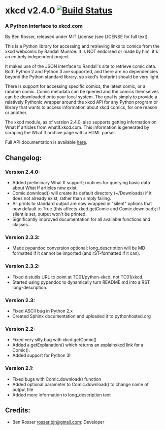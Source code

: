 # xkcd v2.4.0 [![Build Status](https://travis-ci.org/TC01/python-xkcd.svg?branch=master)](https://travis-ci.org/TC01/python-xkcd)

### A Python interface to xkcd.com

By Ben Rosser, released under MIT License (see LICENSE for full text).

This is a Python library for accessing and retrieving links to comics from
the xkcd webcomic by Randall Munroe. It is NOT endorsed or made by him, it's
an entirely independent project.

It makes use of the JSON interface to Randall's site to retrieve comic data.
Both Python 2 and Python 3 are supported, and there are no dependencies beyond
the Python standard library, so xkcd's footprint should be very light.

There is support for accessing specific comics, the latest comic, or a
random comic. Comic metadata can be queried and the comics themselves can be
downloaded onto your local system. The goal is simply to provide a relatively
Pythonic wrapper around the xkcd API for any Python program or library that
wants to access information about xkcd comics, for one reason or another.

The xkcd module, as of version 2.4.0, also supports getting information on
What If articles from whatif.xkcd.com. This information is generated by
scraping the What If archive page with a HTML parser.

Full API documentation is available [here](https://pythonhosted.org/xkcd/).

## Changelog:

### Version 2.4.0:
* Added preliminary What If support; routines for querying basic data about
What If articles now exist.
* Comic.download() will create its default directory (~/Downloads) if it does
not already exist, rather than simply failing.
* All prints to standard output are now wrapped in "silent" options that
now default to True (this affects xkcd.getComic and Comic.download); if
silent is set, output won't be printed.
* Significantly improved documentation for all available functions and classes.

### Version 2.3.3:
* Made pypandoc conversion optional; long_description will be MD formatted if it
cannot be imported (and rST-formatted if it can).

### Version 2.3.2:
* Fixed distutils URL to point at TC01/python-xkcd, not TC01/xkcd.
* Started using pypandoc to dynamically turn README.md into a RST long-description.

### Version 2.3:
* Fixed ASCII bug in Python 2.x
* Created Sphinx documentation and uploaded it to pythonhosted.org

### Version 2.2:
* Fixed very silly bug with xkcd.getComic()
* Added a getExplanation() which returns an explainxkcd link for a Comic().
* Added support for Python 3!

### Version 2.1:
* Fixed bugs with Comic.download() function
* Added optional parameter to Comic.download() to change name of output file
* Added more information to long_description text

## Credits:

* Ben Rosser <rosser.bjr@gmail.com>: Developer
